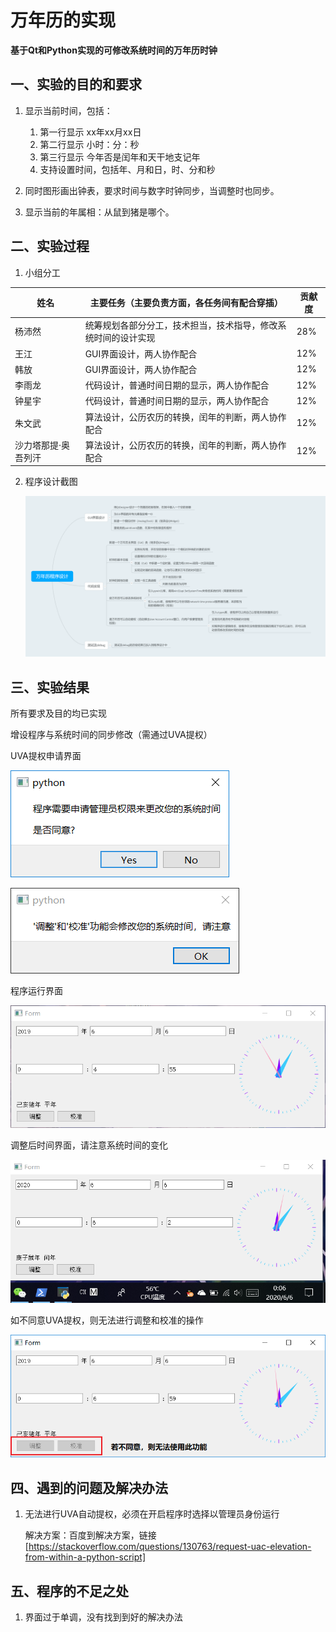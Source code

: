 # 万年历的实现

**基于Qt和Python实现的可修改系统时间的万年历时钟**

## 一、实验的目的和要求

1. 显示当前时间，包括：
   1. 第一行显示   xx年xx月xx日
   2. 第二行显示   小时：分：秒
   3. 第三行显示   今年否是闰年和天干地支记年
   4. 支持设置时间，包括年、月和日，时、分和秒

2. 同时图形画出钟表，要求时间与数字时钟同步，当调整时也同步。

3. 显示当前的年属相：从鼠到猪是哪个。

## 二、实验过程

1. 小组分工

| 姓名                | 主要任务（主要负责方面，各任务间有配合穿插）                 | 贡献度 |
| ------------------- | ------------------------------------------------------------ | ------ |
| 杨沛然              | 统筹规划各部分分工，技术担当，技术指导，修改系统时间的设计实现 | 28%    |
| 王江                | GUI界面设计，两人协作配合                                    | 12%    |
| 韩放                | GUI界面设计，两人协作配合                                    | 12%    |
| 李雨龙              | 代码设计，普通时间日期的显示，两人协作配合                   | 12%    |
| 钟星宇              | 代码设计，普通时间日期的显示，两人协作配合                   | 12%    |
| 朱文武              | 算法设计，公历农历的转换，闰年的判断，两人协作配合           | 12%    |
| 沙力塔那提·奥吾列汗 | 算法设计，公历农历的转换，闰年的判断，两人协作配合           | 12%    |

2. 程序设计截图

   ![](.\image\clockdesign.png)

## 三、实验结果

所有要求及目的均已实现

增设程序与系统时间的同步修改（需通过UVA提权）

UVA提权申请界面

![](./image/211.png)

![](.\image\212.png)

程序运行界面

![](.\image\221.png)

调整后时间界面，请注意系统时间的变化

![](.\image\222.png)

如不同意UVA提权，则无法进行调整和校准的操作

![](.\image\223.png)

## 四、遇到的问题及解决办法

1. 无法进行UVA自动提权，必须在开启程序时选择以管理员身份运行

   解决方案：百度到解决方案，链接[https://stackoverflow.com/questions/130763/request-uac-elevation-from-within-a-python-script]

## 五、程序的不足之处

1. 界面过于单调，没有找到到好的解决办法
